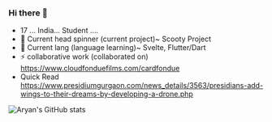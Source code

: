 ### Hi there 👋
- 17 ... India... Student .... 
- 🔭 Current head spinner (current project)~ Scooty Project
- 🌱 Current lang (language learning)~ Svelte, Flutter/Dart
- ⚡ collaborative work (collaborated on) https://www.cloudfonduefilms.com/cardfondue
- Quick Read https://www.presidiumgurgaon.com/news_details/3563/presidians-add-wings-to-their-dreams-by-developing-a-drone.php


![Aryan's GitHub stats](https://github-readme-stats.vercel.app/api?username=AryanRai&theme=nightowl&show_icons=true)




<!--



- 🤔 I’m looking for help with realtime internal audio for windows using basswasapi for a music visualizer 
- 👯 I’m looking to collaborate on ...
- 💬 Ask me about ...
- 📫 How to reach me: ...
- 😄 Pronouns: ...
- ⚡ Fun fact: ...
-->

